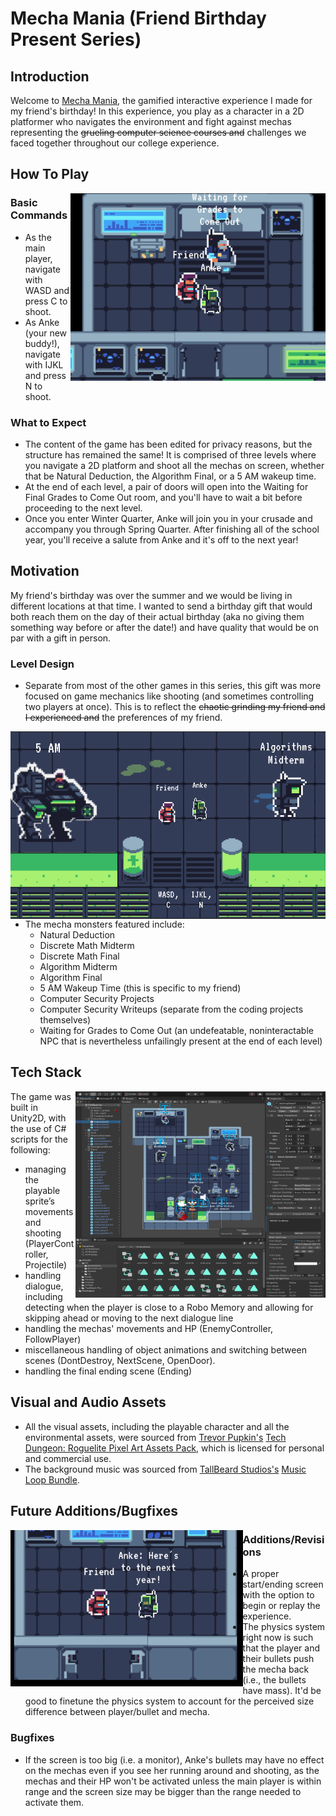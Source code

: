 # Mecha Mania (Friend Birthday Present Series)

## Introduction
Welcome to [Mecha Mania](https://ankehao.itch.io/mecha-mania), the gamified interactive experience I made for my friend's birthday! In this experience, you play as a character in a 2D platformer who navigates the environment and fight against mechas representing the ~~grueling computer science courses and~~ challenges we faced together throughout our college experience. 

## How To Play

<img align="right" src="https://github.com/anke-hao/Friend-Mecha-BDayPresent/blob/main/Screenshots/In%20Game%20Screenshot%20Grades.png" style="height: 300px;">

### Basic Commands
- As the main player, navigate with WASD and press C to shoot.
- As Anke (your new buddy!), navigate with IJKL and press N to shoot.
  
### What to Expect
- The content of the game has been edited for privacy reasons, but the structure has remained the same! It is comprised of three levels where you navigate a 2D platform and shoot all the mechas on screen, whether that be Natural Deduction, the Algorithm Final, or a 5 AM wakeup time. 
- At the end of each level, a pair of doors will open into the Waiting for Final Grades to Come Out room, and you'll have to wait a bit before proceeding to the next level. 
- Once you enter Winter Quarter, Anke will join you in your crusade and accompany you through Spring Quarter. After finishing all of the school year, you'll receive a salute from Anke and it's off to the next year!

## Motivation
My friend's birthday was over the summer and we would be living in different locations at that time. I wanted to send a birthday gift that would both reach them on the day of their actual birthday (aka no giving them something way before or after the date!) and have quality that would be on par with a gift in person. 

### Level Design
- Separate from most of the other games in this series, this gift was more focused on game mechanics like shooting (and sometimes controlling two players at once). This is to reflect the ~~chaotic grinding my friend and I experienced and~~ the preferences of my friend.

<img align="right" src="https://github.com/anke-hao/Friend-Mecha-BDayPresent/blob/main/Screenshots/In%20Game%20Screenshot%20Winter%20Quarter.png" style="height: 300px;">

- The mecha monsters featured include:
  - Natural Deduction
  - Discrete Math Midterm
  - Discrete Math Final
  - Algorithm Midterm
  - Algorithm Final
  - 5 AM Wakeup Time (this is specific to my friend)
  - Computer Security Projects
  - Computer Security Writeups (separate from the coding projects themselves)
  - Waiting for Grades to Come Out (an undefeatable, noninteractable NPC that is nevertheless unfailingly present at the end of each level) 

## Tech Stack
<img align="right" src="https://github.com/anke-hao/Friend-Mecha-BDayPresent/blob/main/Screenshots/Fall%20Q%20Workspace.png" style="height: 330px; width:400px;">

The game was built in Unity2D, with the use of C# scripts for the following:
- managing the playable sprite’s movements and shooting (PlayerController, Projectile)
- handling dialogue, including detecting when the player is close to a Robo Memory and allowing for skipping ahead or moving to the next dialogue line
- handling the mechas' movements and HP (EnemyController, FollowPlayer)
- miscellaneous handling of object animations and switching between scenes (DontDestroy, NextScene, OpenDoor).
- handling the final ending scene (Ending)

## Visual and Audio Assets
- All the visual assets, including the playable character and all the environmental assets, were sourced from [Trevor Pupkin's](https://trevor-pupkin.itch.io/) [Tech Dungeon: Roguelite Pixel Art Assets Pack](https://trevor-pupkin.itch.io/tech-dungeon-roguelite), which is licensed for personal and commercial use.
- The background music was sourced from [TallBeard Studios's](https://tallbeard.itch.io/) [Music Loop Bundle](https://tallbeard.itch.io/music-loop-bundle).


## Future Additions/Bugfixes

<img align="left" src="https://github.com/anke-hao/Friend-Mecha-BDayPresent/blob/main/Screenshots/In%20Game%20Screenshot%20Ending.png" style="height: 250px; ">

### Additions/Revisions
- A proper start/ending screen with the option to begin or replay the experience.
- The physics system right now is such that the player and their bullets push the mecha back (i.e., the bullets have mass). It'd be good to finetune the physics system to account for the perceived size difference between player/bullet and mecha.
### Bugfixes
- If the screen is too big (i.e. a monitor), Anke's bullets may have no effect on the mechas even if you see her running around and shooting, as the mechas and their HP won't be activated unless the main player is within range and the screen size may be bigger than the range needed to activate them.

